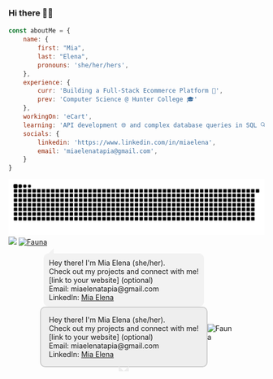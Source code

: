 ### Hi there 👋🏻
```javascript
const aboutMe = {
    name: {
        first: "Mia",
        last: "Elena",
        pronouns: 'she/her/hers',
    },
    experience: {
        curr: 'Building a Full-Stack Ecommerce Platform 🛒',
        prev: 'Computer Science @ Hunter College 🎓'
    },
    workingOn: 'eCart',
    learning: 'API development 🌐 and complex database queries in SQL 🔍',
    socials: {
        linkedin: 'https://www.linkedin.com/in/miaelena',
        email: 'miaelenatapia@gmail.com',
    }
}

```
![GitHub Contribution Grid Snake](https://raw.githubusercontent.com/miaskyelena/contribution_snk/output/github-contribution-grid-snake.svg)
![](https://visitcount.itsvg.in/api?id=miasdk&icon=3&color=1) <a href="[your_special_location]">
  <img src="https://github.com/user-attachments/assets/17116acc-fa89-4380-a67d-3758489aad69" alt="Fauna" height="50px" width="50px" style="margin: auto">
</a>
<div style="display: flex; justify-content: center; align-items: center;">
  <img src="https://github.com/user-attachments/assets/17116acc-fa89-4380-a67d-3758489aad69" alt="Fauna" height="50px" width="50px"> 
  <div style="position: relative; left: -50px;"> 
    <div style="border-radius: 10px; background-color: #F2F2F2; padding: 10px;">
      Hey there! I'm Mia Elena (she/her). 
      <br>
      Check out my projects and connect with me! 
      <br>
      [link to your website] (optional) 
      <br>
      Email: miaelenatapia@gmail.com 
      <br>
      LinkedIn: <a href="https://www.linkedin.com/in/miaelena">Mia Elena</a>
    </div>
    <div style="position: absolute; top: -10px; left: 10px; width: 0; height: 0; border-top: 10px solid transparent; border-right: 10px solid #F2F2F2;"></div> 
  </div>
</div>

<div style="display: flex; justify-content: center; align-items: center;">
  <div style="position: relative; background-color: #eee; border: 2px solid #ccc; padding: 15px; border-radius: 10px;  width: max-content;">  Hey there! I'm Mia Elena (she/her). 
    <br>
    Check out my projects and connect with me! 
    <br>
    [link to your website] (optional) 
    <br>
    Email: miaelenatapia@gmail.com 
    <br>
    LinkedIn: <a href="https://www.linkedin.com/in/miaelena">Mia Elena</a>
    <div style="position: absolute; bottom: -10px; left: 50%; transform: translateX(-50%); width: 0; height: 0; border-top: 10px solid transparent; border-left: 10px solid #eee; border-right: 10px solid #eee;"></div>  </div>
  <img src="https://github.com/user-attachments/assets/17116acc-fa89-4380-a67d-3758489aad69" alt="Fauna" height="50px" width="50px">
</div>
